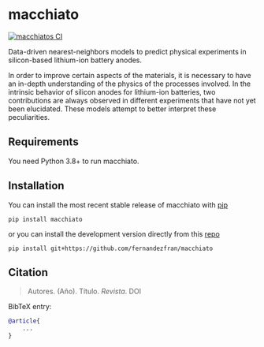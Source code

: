 # macchiato

[![macchiatos CI](https://github.com/fernandezfran/macchiato/actions/workflows/CI.yml/badge.svg)](https://github.com/fernandezfran/macchiato/actions/workflows/CI.yml)

Data-driven nearest-neighbors models to predict physical experiments in
silicon-based lithium-ion battery anodes.

In order to improve certain aspects of the materials, it is necessary to have 
an in-depth understanding of the physics of the processes involved. In the 
intrinsic behavior of silicon anodes for lithium-ion batteries, two 
contributions are always observed in different experiments that have not yet 
been elucidated. These models attempt to better interpret these peculiarities.


## Requirements

You need Python 3.8+ to run macchiato.


## Installation

You can install the most recent stable release of macchiato with 
[pip](https://pip.pypa.io/en/latest/)

```
pip install macchiato
```

or you can install the development version directly from this
[repo](https://github.com/fernandezfran/macchiato)
```
pip install git+https://github.com/fernandezfran/macchiato
```


## Citation

> Autores. (Año). Título. _Revista_. DOI

BibTeX entry:

```bibtex
@article{
    ...
}
```
